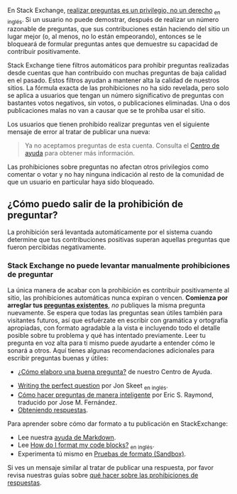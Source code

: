 En Stack Exchange, [realizar preguntas es un privilegio, no un derecho](https://stackoverflow.blog/2010/10/04/asking-better-questions/) <sub>en inglés</sub>. Si un usuario no puede demostrar, después de realizar un número razonable de preguntas, que sus contribuciones están haciendo del sitio un lugar mejor (o, al menos, no lo están empeorando), entonces se le bloqueará de formular preguntas antes que demuestre su capacidad de contribuir positivamente.

Stack Exchange tiene filtros automáticos para prohibir preguntas realizadas desde cuentas que han contribuido con muchas preguntas de baja calidad en el pasado. Estos filtros ayudan a mantener alta la calidad de nuestros sitios. La fórmula exacta de las prohibiciones no ha sido revelada, pero solo se aplica a usuarios que tengan un número significativo de preguntas con bastantes votos negativos, sin votos, o publicaciones eliminadas. Una o dos publicaciones malas no van a causar que se te prohíba usar el sitio.

Los usuarios que tienen prohibido realizar preguntas ven el siguiente mensaje de error al tratar de publicar una nueva: 

> Ya no aceptamos preguntas de esta cuenta. Consulta el [Centro de ayuda](/help/question-bans) para obtener más información.

Las prohibiciones sobre preguntas no afectan otros privilegios como comentar o votar y no hay ninguna indicación al resto de la comunidad de que un usuario en particular haya sido bloqueado.

## ¿Cómo puedo salir de la prohibición de preguntar?

La prohibición será levantada automáticamente por el sistema cuando determine que tus contribuciones positivas superan aquellas preguntas que fueron percibidas negativamente.

### Stack Exchange no puede levantar manualmente prohibiciones de preguntar

La única manera de acabar con la prohibición es contribuir positivamente al sitio, las prohibiciones automáticas nunca expiran o vencen. **Comienza por arreglar tus [preguntas existentes](/users/current?tab=questions)**, *no*  publiques la misma pregunta nuevamente. Se espera que todas las preguntas sean útiles también para visitantes futuros, así que esfuérzate en escribir con gramática y ortografía apropiadas, con formato agradable a la vista e incluyendo todo el detalle posible sobre tu problema y qué has intentado previamente. Leer tu pregunta en voz alta para ti mismo puede ayudarte a entender cómo le sonará a otros. Aquí tienes algunas recomendaciones adicionales para escribir preguntas buenas y útiles:

 * [¿Cómo elaboro una buena pregunta?](/help/how-to-ask) de nuestro Centro de Ayuda.
 - [Writing the perfect question](http://codeblog.jonskeet.uk/2010/08/29/writing-the-perfect-question/) por Jon Skeet <sub>en inglés</sub>.
 - [Cómo hacer preguntas de manera inteligente](https://sindominio.net/ayuda/preguntas-inteligentes.html) por Eric S. Raymond, traducido por Jose M. Fernández.
 - [Obteniendo respuestas](https://es.meta.stackoverflow.com/questions/3274/obteniendo-respuestas).

Para aprender sobre cómo dar formato a tu publicación en StackExchange:

- Lee nuestra [ayuda de Markdown](/editing-help).
- Lee [How do I format my code blocks?](http://meta.stackexchange.com/questions/22186/how-do-i-format-my-code-blocks) <sub>en inglés</sub>.
- Experimenta tú mismo en [Pruebas de formato (Sandbox)](https://es.meta.stackoverflow.com/questions/1706/pruebas-de-formato-sandbox).

Si ves un mensaje similar al tratar de publicar una respuesta, por favor revisa nuestras guías sobre [qué hacer sobre las prohibiciones de respuestas](/helpcenter/answer-bans).
